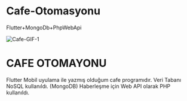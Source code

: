 # Cafe-Otomasyonu
Flutter+MongoDb+PhpWebApi

![Cafe-GIF-1](https://user-images.githubusercontent.com/50529546/90877229-67963a00-e3ac-11ea-845d-2e9e0c93319d.gif)

# CAFE OTOMAYONU

Flutter Mobil uyulama ile yazmış olduğum cafe programıdır.
Veri Tabanı NoSQL kullanıldı. (MongoDB)
Haberleşme için Web API olarak PHP kullanıldı.
